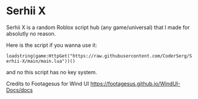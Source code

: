 # Serhii X
Serhii X is a random Roblox script hub (any game/universal) that I made for absolutly no reason.

Here is the script if you wanna use it:

```loadstring(game:HttpGet("https://raw.githubusercontent.com/CoderSerg/Serhii-X/main/main.lua"))()```

and no this script has no key system.


Credits to Footagesus for Wind UI
https://footagesus.github.io/WindUI-Docs/docs
